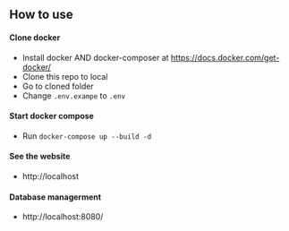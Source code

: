 
## How to use 
#### Clone docker
- Install docker AND docker-composer at https://docs.docker.com/get-docker/
- Clone this repo to local
- Go to cloned folder
- Change `.env.exampe` to `.env`


#### Start docker compose
- Run `docker-compose up --build -d`

#### See the website
- http://localhost

#### Database managerment 
- http://localhost:8080/ 

